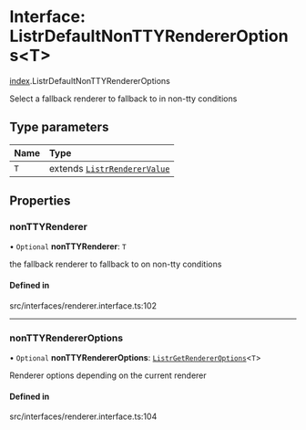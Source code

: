 # Interface: ListrDefaultNonTTYRendererOptions<T\>

[index](../modules/index.md).ListrDefaultNonTTYRendererOptions

Select a fallback renderer to fallback to in non-tty conditions

## Type parameters

| Name | Type |
| :------ | :------ |
| `T` | extends [`ListrRendererValue`](../types/index.ListrRendererValue.md) |

## Properties

### nonTTYRenderer

• `Optional` **nonTTYRenderer**: `T`

the fallback renderer to fallback to on non-tty conditions

#### Defined in

src/interfaces/renderer.interface.ts:102

___

### nonTTYRendererOptions

• `Optional` **nonTTYRendererOptions**: [`ListrGetRendererOptions`](../types/index.ListrGetRendererOptions.md)<`T`\>

Renderer options depending on the current renderer

#### Defined in

src/interfaces/renderer.interface.ts:104
